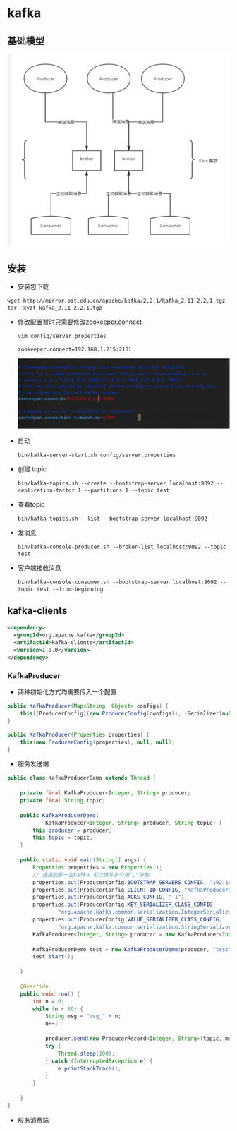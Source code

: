 # kafka

## 基础模型



![1560125642172](assets/1560125642172.png)

## 安装

- 安装包下载

```shell
wget http://mirror.bit.edu.cn/apache/kafka/2.2.1/kafka_2.11-2.2.1.tgz 
tar -xvzf kafka_2.11-2.2.1.tgz      
```

- 修改配置暂时只需要修改zookeeper.connect

  ```shell
  vim config/server.properties 
  ```

  ```
  zookeeper.connect=192.168.1.215:2181
  ```

  ![1560128976529](assets/1560128976529.png)

- 启动

  ```shell
  bin/kafka-server-start.sh config/server.properties  
  ```

- 创建 topic

  ```shell
  bin/kafka-topics.sh --create --bootstrap-server localhost:9092 --replication-factor 1 --partitions 1 --topic test
  ```

- 查看topic

  ```shell
  bin/kafka-topics.sh --list --bootstrap-server localhost:9092
  ```

- 发消息

  ```shell
  bin/kafka-console-producer.sh --broker-list localhost:9092 --topic test
  ```

- 客户端接收消息

  ```shell
  bin/kafka-console-consumer.sh --bootstrap-server localhost:9092 --topic test --from-beginning
  ```

## kafka-clients

```xml
<dependency>
  <groupId>org.apache.kafka</groupId>
  <artifactId>kafka-clients</artifactId>
  <version>1.0.0</version>
</dependency>
```

### KafkaProducer

- 两种初始化方式均需要传入一个配置

```java
public KafkaProducer(Map<String, Object> configs) {
    this((ProducerConfig)(new ProducerConfig(configs)), (Serializer)null, (Serializer)null);
}
```

```java
public KafkaProducer(Properties properties) {
    this(new ProducerConfig(properties), null, null);
}
```



- 服务发送端

```java
public class KafkaProducerDemo extends Thread {

    private final KafkaProducer<Integer, String> producer;
    private final String topic;

    public KafkaProducerDemo(
            KafkaProducer<Integer, String> producer, String topic) {
        this.producer = producer;
        this.topic = topic;
    }

    public static void main(String[] args) {
        Properties properties = new Properties();
        // 连接到那一台kafka 可以填写多个用","分割
        properties.put(ProducerConfig.BOOTSTRAP_SERVERS_CONFIG, "192.168.57.1:9092");
        properties.put(ProducerConfig.CLIENT_ID_CONFIG, "KafkaProducerDemo-java");
        properties.put(ProducerConfig.ACKS_CONFIG, "-1");
        properties.put(ProducerConfig.KEY_SERIALIZER_CLASS_CONFIG,
                "org.apache.kafka.common.serialization.IntegerSerializer");// 序列化手段
        properties.put(ProducerConfig.VALUE_SERIALIZER_CLASS_CONFIG,
                "org.apache.kafka.common.serialization.StringSerializer");// 序列化手段
        KafkaProducer<Integer, String> producer = new KafkaProducer<Integer, String>(properties);

        KafkaProducerDemo test = new KafkaProducerDemo(producer, "test");
        test.start();

    }

    @Override
    public void run() {
        int n = 0;
        while (n < 50) {
            String msg = "msg_" + n;
            n++;

            producer.send(new ProducerRecord<Integer, String>(topic, msg));
            try {
                Thread.sleep(100);
            } catch (InterruptedException e) {
                e.printStackTrace();
            }
        }

    }
}
```

- 服务消费端